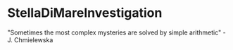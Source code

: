 # StellaDiMareInvestigation
"Sometimes the most complex mysteries are solved by simple arithmetic" - J. Chmielewska
